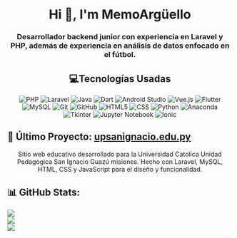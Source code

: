 <h1 align="center">Hi 👋, I'm MemoArgüello</h1>
<h3 align="center">Desarrollador backend junior con experiencia en Laravel y PHP, además de experiencia en análisis de datos enfocado en el fútbol.</h3>

<h2 align="center">💻Tecnologías Usadas</h2>
<p align="center">
  <img src="https://img.shields.io/badge/PHP-777BB4?style=for-the-badge&logo=php&logoColor=white" alt="PHP"/>
  <img src="https://img.shields.io/badge/Laravel-FF2D20?style=for-the-badge&logo=laravel&logoColor=white" alt="Laravel"/>
  <img src="https://img.shields.io/badge/Java-007396?style=for-the-badge&logo=java&logoColor=white" alt="Java"/>
  <img src="https://img.shields.io/badge/Dart-0175C2?style=for-the-badge&logo=dart&logoColor=white" alt="Dart"/>
  <img src="https://img.shields.io/badge/Android_Studio-3DDC84?style=for-the-badge&logo=android-studio&logoColor=white" alt="Android Studio"/>
  <img src="https://img.shields.io/badge/Vue.js-35495E?style=for-the-badge&logo=vue.js&logoColor=4FC08D" alt="Vue.js"/>
  <img src="https://img.shields.io/badge/Flutter-02569B?style=for-the-badge&logo=flutter&logoColor=white" alt="Flutter"/>
  <img src="https://img.shields.io/badge/MySQL-4479A1?style=for-the-badge&logo=mysql&logoColor=white" alt="MySQL"/>
  <img src="https://img.shields.io/badge/Git-F05032?style=for-the-badge&logo=git&logoColor=white" alt="Git"/>
  <img src="https://img.shields.io/badge/GitHub-181717?style=for-the-badge&logo=github&logoColor=white" alt="GitHub"/>
  <img src="https://img.shields.io/badge/HTML5-E34F26?style=for-the-badge&logo=html5&logoColor=white" alt="HTML5"/>
  <img src="https://img.shields.io/badge/CSS-1572B6?style=for-the-badge&logo=css3&logoColor=white" alt="CSS"/>
  <img src="https://img.shields.io/badge/Python-3776AB?style=for-the-badge&logo=python&logoColor=white" alt="Python"/>
  <img src="https://img.shields.io/badge/Anaconda-44A833?style=for-the-badge&logo=anaconda&logoColor=white" alt="Anaconda"/>
  <img src="https://img.shields.io/badge/Tkinter-3776AB?style=for-the-badge&logo=python&logoColor=white" alt="Tkinter"/>
  <img src="https://img.shields.io/badge/Jupyter-FA0F00?style=for-the-badge&logo=jupyter&logoColor=white" alt="Jupyter Notebook"/>
  <img src="https://img.shields.io/badge/Ionic-3880FF?style=for-the-badge&logo=ionic&logoColor=white" alt="Ionic"/>
</p>


<h2>🚀 Último Proyecto: <a href="https://upsanignacio.com" target="_blank">upsanignacio.edu.py</a></h2>
<p align="center">Sitio web educativo desarrollado para la Universidad Catolica Unidad Pedagogica San Ignacio Guazú misiones. Hecho con Laravel, MySQL, HTML, CSS y JavaScript para el diseño y funcionalidad.</p>

## 📊 GitHub Stats:
![](https://github-readme-stats.vercel.app/api?username=MemoArguello&theme=dark&hide_border=false&include_all_commits=true&count_private=true)<br/>
![](https://github-readme-streak-stats.herokuapp.com/?user=MemoArguello&theme=dark&hide_border=false)<br/>
![](https://github-readme-stats.vercel.app/api/top-langs/?username=MemoArguello&theme=dark&hide_border=false&include_all_commits=true&count_private=true&layout=compact)
